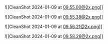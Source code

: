 ![[CleanShot 2024-01-09 at 09.55.00@2x.png]]



![[CleanShot 2024-01-09 at 09.55.38@2x.png]]



![[CleanShot 2024-01-09 at 09.56.21@2x.png]]



![[CleanShot 2024-01-09 at 09.58.26@2x.png]]